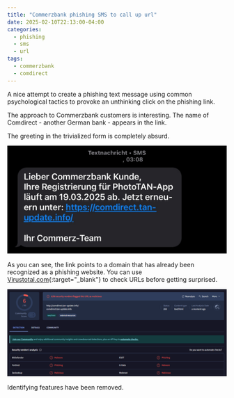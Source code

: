 ```yaml
---
title: "Commerzbank phishing SMS to call up url"
date: 2025-02-10T22:13:00-04:00
categories:
  - phishing
  - sms
  - url
tags:
  - commerzbank
  - comdirect
---
```


A nice attempt to create a phishing text message using common psychological tactics to provoke an unthinking click on the phishing link.

The approach to Commerzbank customers is interesting. The name of Comdirect - another German bank - appears in the link.

The greeting in the trivialized form is completely absurd.

![Image](/assets/images/2025-03-18-sms-commerzbank.jpg)

As you can see, the link points to a domain that has already been recognized as a phishing website. You can use [Virustotal.com](https://www.virustotal.com/gui/home/url){:target="_blank"} to check URLs before getting surprised.

![Image](/assets/images/2025-03-18-comdirect.tan-update.info-virustotal.png)

Identifying features have been removed.